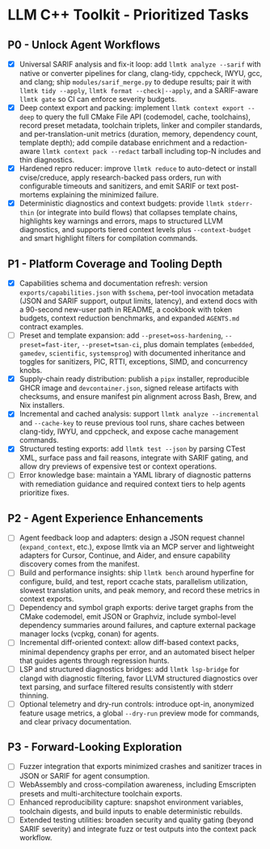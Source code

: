 # LLM C++ Toolkit - Prioritized Tasks

## P0 - Unlock Agent Workflows
- [X] Universal SARIF analysis and fix-it loop: add `llmtk analyze --sarif` with native or converter pipelines for clang, clang-tidy, cppcheck, IWYU, gcc, and clang; ship `modules/sarif_merge.py` to dedupe results; pair it with `llmtk tidy --apply`, `llmtk format --check|--apply`, and a SARIF-aware `llmtk gate` so CI can enforce severity budgets.
- [X] Deep context export and packing: implement `llmtk context export --deep` to query the full CMake File API (codemodel, cache, toolchains), record preset metadata, toolchain triplets, linker and compiler standards, and per-translation-unit metrics (duration, memory, dependency count, template depth); add compile database enrichment and a redaction-aware `llmtk context pack --redact` tarball including top-N includes and thin diagnostics.
- [X] Hardened repro reducer: improve `llmtk reduce` to auto-detect or install cvise/creduce, apply research-backed pass orders, run with configurable timeouts and sanitizers, and emit SARIF or text post-mortems explaining the minimized failure.
- [X] Deterministic diagnostics and context budgets: provide `llmtk stderr-thin` (or integrate into build flows) that collapses template chains, highlights key warnings and errors, maps to structured LLVM diagnostics, and supports tiered context levels plus `--context-budget` and smart highlight filters for compilation commands.

## P1 - Platform Coverage and Tooling Depth
- [X] Capabilities schema and documentation refresh: version `exports/capabilities.json` with `$schema`, per-tool invocation metadata (JSON and SARIF support, output limits, latency), and extend docs with a 90-second new-user path in README, a cookbook with token budgets, context reduction benchmarks, and expanded `AGENTS.md` contract examples.
- [ ] Preset and template expansion: add `--preset=oss-hardening`, `--preset=fast-iter`, `--preset=tsan-ci`, plus domain templates (`embedded`, `gamedev`, `scientific`, `systemsprog`) with documented inheritance and toggles for sanitizers, PIC, RTTI, exceptions, SIMD, and concurrency knobs.
- [X] Supply-chain ready distribution: publish a `pipx` installer, reproducible GHCR image and `devcontainer.json`, signed release artifacts with checksums, and ensure manifest pin alignment across Bash, Brew, and Nix installers.
- [X] Incremental and cached analysis: support `llmtk analyze --incremental` and `--cache-key` to reuse previous tool runs, share caches between clang-tidy, IWYU, and cppcheck, and expose cache management commands.
- [X] Structured testing exports: add `llmtk test --json` by parsing CTest XML, surface pass and fail reasons, integrate with SARIF gating, and allow dry previews of expensive test or context operations.
- [ ] Error knowledge base: maintain a YAML library of diagnostic patterns with remediation guidance and required context tiers to help agents prioritize fixes.

## P2 - Agent Experience Enhancements
- [ ] Agent feedback loop and adapters: design a JSON request channel (`expand_context`, etc.), expose llmtk via an MCP server and lightweight adapters for Cursor, Continue, and Aider, and ensure capability discovery comes from the manifest.
- [ ] Build and performance insights: ship `llmtk bench` around hyperfine for configure, build, and test, report ccache stats, parallelism utilization, slowest translation units, and peak memory, and record these metrics in context exports.
- [ ] Dependency and symbol graph exports: derive target graphs from the CMake codemodel, emit JSON or Graphviz, include symbol-level dependency summaries around failures, and capture external package manager locks (vcpkg, conan) for agents.
- [ ] Incremental diff-oriented context: allow diff-based context packs, minimal dependency graphs per error, and an automated bisect helper that guides agents through regression hunts.
- [ ] LSP and structured diagnostics bridges: add `llmtk lsp-bridge` for clangd with diagnostic filtering, favor LLVM structured diagnostics over text parsing, and surface filtered results consistently with stderr thinning.
- [ ] Optional telemetry and dry-run controls: introduce opt-in, anonymized feature usage metrics, a global `--dry-run` preview mode for commands, and clear privacy documentation.

## P3 - Forward-Looking Exploration
- [ ] Fuzzer integration that exports minimized crashes and sanitizer traces in JSON or SARIF for agent consumption.
- [ ] WebAssembly and cross-compilation awareness, including Emscripten presets and multi-architecture toolchain exports.
- [ ] Enhanced reproducibility capture: snapshot environment variables, toolchain digests, and build inputs to enable deterministic rebuilds.
- [ ] Extended testing utilities: broaden security and quality gating (beyond SARIF severity) and integrate fuzz or test outputs into the context pack workflow.
